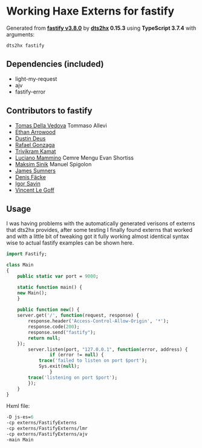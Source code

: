 # Working Haxe Externs for fastify

Generated from **[fastify v3.8.0](https://www.fastify.io/)** by **[dts2hx](https://github.com/haxiomic/dts2hx) 0.15.3** using **TypeScript 3.7.4** with arguments:

	dts2hx fastify

## Dependencies (included)
- light-my-request
- ajv
- fastify-error

## Contributors to fastify
- [Tomas Della Vedova](http://delved.org)
Tommaso Allevi
- [Ethan Arrowood](https://github.com/Ethan-Arrowood)
- [Dustin Deus](http://starptech.de)
- [Rafael Gonzaga](https://github.com/rafaelgss)
- [Trivikram Kamat](http://trivikr.github.io)
- [Luciano Mammino](https://loige.co)
Cemre Mengu
Evan Shortiss
- [Maksim Sinik](https://maksim.dev)
Manuel Spigolon
- [James Sumners](https://james.sumners.info)
- [Denis Fäcke](https://github.com/SerayaEryn)
- [Igor Savin](https://github.com/kibertoad)
- [Vincent Le Goff](https://github.com/zekth)
## Usage
I was having problems with the automatically generated verisons of externs that dts2hx provides, after some testing I finally found externs that worked and with a little bit of tweaking got it fully working almost identical syntax wise to actual fastify examples can be shown here. 
```Haxe
import Fastify; 

class Main
{
    public static var port = 9000;

    static function main() {
	new Main();
    }
    
    public function new() { 
	server.get('/', function(request, response) {
		response.header('Access-Control-Allow-Origin', '*');
		response.code(200); 
		response.send("fastify"); 
		return null; 
	});
    	server.listen(port, "127.0.0.1", function(error, address) {
            	if (error != null) {
			trace('failed to listen on port $port'); 
			Sys.exit(null);
            	}
		trace('listening on port $port'); 
        });
    }
}
```
Hxml file: 
```Haxe
-D js-es=6
-cp externs/FastifyExterns
-cp externs/FastifyExterns/lmr
-cp externs/FastifyExterns/ajv
-main Main
```
